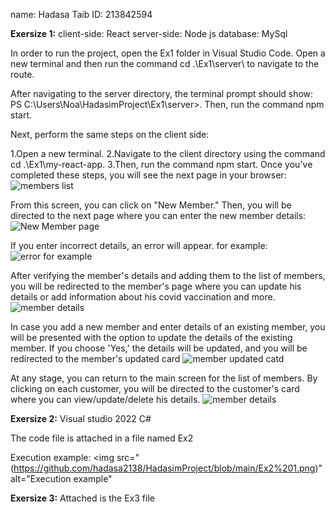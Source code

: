 name: Hadasa Taib
ID: 213842594

**Exersize 1:**
client-side: React
 server-side: Node js
 database: MySql

 
In order to run the project, open the Ex1 folder in Visual Studio Code. Open a new terminal and then run the command cd .\Ex1\server\ to navigate to the route.

After navigating to the server directory, the terminal prompt should show: PS C:\Users\Noa\HadasimProject\Ex1\server>. Then, run the command npm start.

Next, perform the same steps on the client side:

1.Open a new terminal.
2.Navigate to the client directory using the command cd .\Ex1\my-react-app\.
3.Then, run the command npm start.
Once you've completed these steps, you will see the next page in your browser:
<img src="(https://github.com/hadasa2138/HadasimProject/blob/main/Ex1%201.png)" alt="members list">

From this screen, you can click on "New Member." Then, you will be directed to the next page where you can enter the new member details:
<img src="(https://github.com/hadasa2138/HadasimProject/blob/main/Ex1%202.png)" alt="New Member page">

If you enter incorrect details, an error will appear. for example:
<img src="(https://github.com/hadasa2138/HadasimProject/blob/main/Ex1%204.png)" alt="error for example">

After verifying the member's details and adding them to the list of members, you will be redirected to the member's page where you can update his details or add information about his covid vaccination and more.
<img src="(https://github.com/hadasa2138/HadasimProject/blob/main/Ex1%206.png)" alt="member details">

 In case you add a new member and enter details of an existing member, you will be presented with the option to update the details of the existing member. If you choose 'Yes,' the details will be updated, and you will be redirected to the member's updated card
<img src="(https://github.com/hadasa2138/HadasimProject/blob/main/Ex1%205.png)" alt="member updated catd">

At any stage, you can return to the main screen for the list of members. By clicking on each customer, you will be directed to the customer's card where you can view/update/delete his details.
<img src="(https://github.com/hadasa2138/HadasimProject/blob/main/Ex1%203.png)" alt="member details">


**Exersize 2:**
 Visual studio 2022
 C#

 The code file is attached in a file named Ex2

 Execution example:
<img src="(https://github.com/hadasa2138/HadasimProject/blob/main/Ex2%201.png)" alt="Execution example"


**Exersize 3:**
Attached is the Ex3 file


